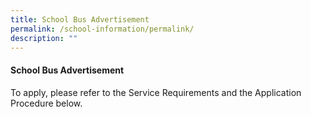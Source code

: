 ```yaml
---
title: School Bus Advertisement
permalink: /school-information/permalink/
description: ""
---
```

#### School Bus Advertisement

To apply, please refer to the Service Requirements and the Application Procedure below.